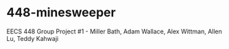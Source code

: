 # 448-minesweeper
EECS 448 Group Project #1 - Miller Bath, Adam Wallace, Alex Wittman, Allen Lu, Teddy Kahwaji
